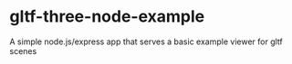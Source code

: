 # gltf-three-node-example
A simple node.js/express app that serves a basic example viewer for gltf scenes
